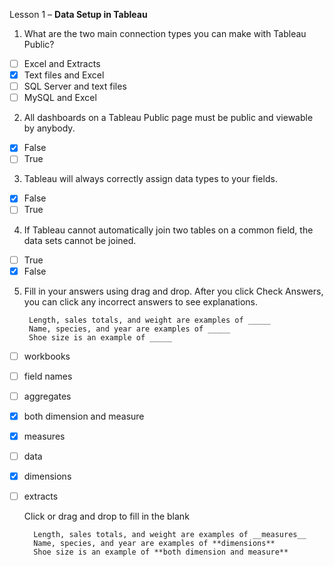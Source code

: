 Lesson 1 – **Data Setup in Tableau**

1.  What are the two main connection types you can make with Tableau Public?

- [ ] Excel and Extracts
- [x] Text files and Excel
- [ ] SQL Server and text files
- [ ] MySQL and Excel

2.  All dashboards on a Tableau Public page must be public and viewable by anybody.

- [x] False
- [ ] True

3.  Tableau will always correctly assign data types to your fields.

- [x] False
- [ ] True

4.  If Tableau cannot automatically join two tables on a common field, the data sets cannot be joined.

- [ ] True
- [x] False

5. Fill in your answers using drag and drop. After you click Check Answers, you can click any incorrect answers to see explanations.

        Length, sales totals, and weight are examples of _____ 
        Name, species, and year are examples of _____ 
        Shoe size is an example of _____ 

- [ ] workbooks
- [ ] field names
- [ ] aggregates
- [x] both dimension and measure
- [x] measures
- [ ] data
- [x] dimensions
- [ ] extracts

   Click or drag and drop to fill in the blank

        Length, sales totals, and weight are examples of __measures__
        Name, species, and year are examples of **dimensions**
        Shoe size is an example of **both dimension and measure**
